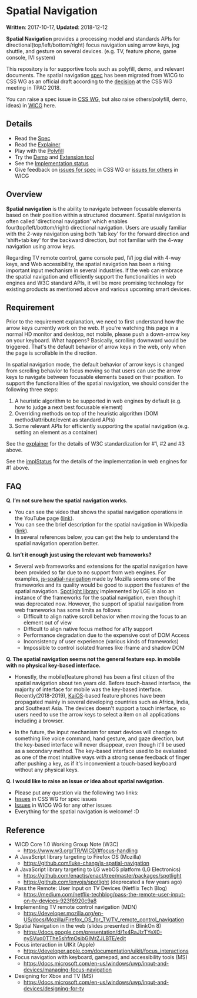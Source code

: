 # Spatial Navigation

**Written**: 2017-10-17, **Updated**: 2018-12-12

**Spatial Navigation** provides a processing model and standards APIs for directional(top/left/bottom/right) focus navigation using arrow keys, jog shuttle, and gesture on several devices. (e.g. TV, feature phone, game console, IVI system)

This repository is for supportive tools such as polyfill, demo, and relevant documents. The spatial navigation [spec](https://drafts.csswg.org/css-nav-1/) has been migrated from WICG to CSS WG as an official draft according to the [decision](https://www.w3.org/2018/10/23-css-minutes.html#item01) at the CSS WG meeting in TPAC 2018.

You can raise a spec issue in [CSS WG](https://github.com/w3c/csswg-drafts/labels/css-nav-1), but also raise others(polyfill, demo, ideas) in [WICG](https://github.com/WICG/spatial-navigation/issues) here.

## Details
* Read the [Spec](https://drafts.csswg.org/css-nav-1/)
* Read the [Explainer](https://drafts.csswg.org/css-nav-1/explainer)
* Play with the [Polyfill](polyfill/README.md)
* Try the [Demo](https://wicg.github.io/spatial-navigation/demo/) and [Extension tool](https://github.com/WICG/spatial-navigation/tree/master/tools/chrome-extension)
* See the [Implementation status](implStatus.md)
* Give feedback on [issues for spec](https://github.com/w3c/csswg-drafts/labels/css-nav-1) in CSS WG or [issues for others](https://github.com/WICG/spatial-navigation/issues) in WICG

## Overview
**Spatial navigation** is the ability to navigate between focusable elements based on their position within a structured document. Spatial navigation is often called 'directional navigation' which enables four(top/left/bottom/right) directional navigation. Users are usually familiar with the 2-way navigation using both 'tab key' for the forward direction and 'shift+tab key' for the backward direction, but not familiar with the 4-way navigation using arrow keys.

Regarding TV remote control, game console pad, IVI jog dial with 4-way keys, and Web accessibility, the spatial navigation has been a rising important input mechanism in several industries. If the web can embrace the spatial navigation and efficiently support the functionalities in web engines and W3C standard APIs, it will be more promising technology for existing products as mentioned above and various upcoming smart devices.

## Requirement
Prior to the requirement explanation, we need to first understand how the arrow keys currently work on the web. If you're watching this page in a normal HD monitor and desktop, not mobile, please push a down-arrow key on your keyboard. What happens? Basically, scrolling downward would be triggered. That's the default behavior of arrow keys in the web, only when the page is scrollable in the direction.

In spatial navigation mode, the default behavior of arrow keys is changed from scrolling behavior to focus moving so that users can use the arrow keys to navigate between focusable elements based on their position. To support the functionalities of the spatial navigation, we should consider the following three steps:
1. A heuristic algorithm to be supported in web engines by default (e.g. how to judge a next best focusable element)
2. Overriding methods on top of the heuristic algorithm (DOM method/attribute/event as standard APIs)
3. Some relevant APIs for efficiently supporting the spatial navigation (e.g. setting an element as a container)

See the [explainer](https://drafts.csswg.org/css-nav-1/explainer) for the details of W3C standardization for #1, #2 and #3 above.

See the [implStatus](implStatus.md) for the details of the implementation in web engines for #1 above.

## FAQ
**Q. I’m not sure how the spatial navigation works.**
- You can see the video that shows the spatial navigation operations in the YouTube page ([link](https://www.youtube.com/watch?v=TzDtcX9urUg)).
- You can see the brief description for the spatial navigation in Wikipedia ([link](https://en.wikipedia.org/wiki/Spatial_navigation)).
- In several references below, you can get the help to understand the spatial navigation operation better.

**Q. Isn’t it enough just using the relevant web frameworks?**
- Several web frameworks and extensions for the spatial navigation have been provided so far due to no support from web engines. For examples, [js-spatial-navigation](https://github.com/luke-chang/js-spatial-navigation) made by Mozilla seems one of the frameworks and its quality would be good to support the features of the spatial navigation. [Spotlight library](https://github.com/enyojs/spotlight) implemented by LGE is also an instance of the frameworks for the spatial navigation, even though it was deprecated now. However, the support of spatial navigation from web frameworks has some limits as follows:
  - Difficult to align native scroll behavior when moving the focus to an element out of view
  - Difficult to align native focus method for a11y support
  - Performance degradation due to the expensive cost of DOM Access
  - Inconsistency of user experience (various kinds of frameworks)
  - Impossible to control isolated frames like iframe and shadow DOM

**Q. The spatial navigation seems not the general feature esp. in mobile with no physical key-based interface.**
- Honestly, the mobile(feature phone) has been a first citizen of the spatial navigation about ten years old. Before touch-based interface, the majority of interface for mobile was the key-based interface. Recently(2018-2019), [KaiOS](https://www.kaiostech.com/)-based feature phones have been propagated mainly in several developing countries such as Africa, India, and Southeast Asia. The devices doesn't support a touch interface, so users need to use the arrow keys to select a item on all applications including a browser.

- In the future, the input mechanism for smart devices will change to something like voice command, hand gesture, and gaze direction, but the key-based interface will never disappear, even though it'll be used as a secondary method. The key-based interface used to be evaluated as one of the most intuitive ways with a strong sense feedback of finger after pushing a key, as if it's inconvenient a touch-based keyboard without any physical keys.

**Q. I would like to raise an issue or idea about spatial navigation.**
- Please put any question via the following two links:
- [Issues](https://github.com/w3c/csswg-drafts/labels/css-nav-1) in CSS WG for spec issues
- [Issues](https://github.com/WICG/spatial-navigation/issues) in WICG WG for any other issues
- Everything for the spatial navigation is welcome! :D

## Reference
- WICD Core 1.0 Working Group Note (W3C)
  - https://www.w3.org/TR/WICD/#focus-handling
- A JavaScript library targeting to Firefox OS (Mozilla)
  - https://github.com/luke-chang/js-spatial-navigation
- A JavaScript library targeting to LG webOS platform (LG Electronics)
  - https://github.com/enactjs/enact/tree/master/packages/spotlight
  - https://github.com/enyojs/spotlight (deprecated a few years ago)
- Pass the Remote: User Input on TV Devices (Netflix Tech Blog)
  - https://medium.com/netflix-techblog/pass-the-remote-user-input-on-tv-devices-923f6920c9a8
- Implementing TV remote control navigation (MDN)
  - https://developer.mozilla.org/en-US/docs/Mozilla/Firefox_OS_for_TV/TV_remote_control_navigation
- Spatial Navigation in the web (slides presented in BlinkOn 8)
  - https://docs.google.com/presentation/d/1x4RaJIzTYeX0-nySVuq0TThe5shfmOsjbGIMrZJLBTE/edit
- Focus interaction in UIKit (Apple)
  - https://developer.apple.com/documentation/uikit/focus_interactions
- Focus navigation with keyboard, gamepad, and accessibility tools (MS)
  - https://docs.microsoft.com/en-us/windows/uwp/input-and-devices/managing-focus-navigation
- Designing for Xbox and TV (MS)
  - https://docs.microsoft.com/en-us/windows/uwp/input-and-devices/designing-for-tv
